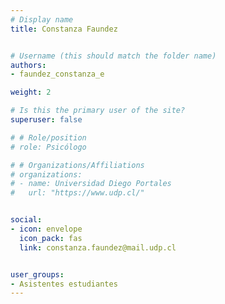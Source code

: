 ```yaml
---
# Display name
title: Constanza Faundez


# Username (this should match the folder name)
authors:
- faundez_constanza_e

weight: 2 

# Is this the primary user of the site?
superuser: false

# # Role/position
# role: Psicólogo

# # Organizations/Affiliations
# organizations:
# - name: Universidad Diego Portales
#   url: "https://www.udp.cl/"


social:
- icon: envelope
  icon_pack: fas
  link: constanza.faundez@mail.udp.cl


user_groups:
- Asistentes estudiantes 
---
```



